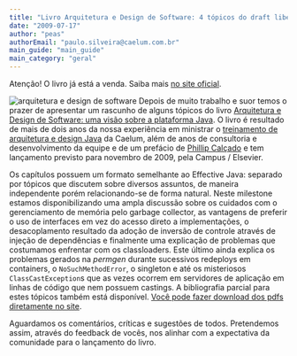 ```yaml
---
title: "Livro Arquitetura e Design de Software: 4 tópicos do draft liberados!"
date: "2009-07-17"
author: "peas"
authorEmail: "paulo.silveira@caelum.com.br"
main_guide: "main_guide"
main_category: "geral"
---
```


Atenção! O livro já está a venda. Saiba mais [no site oficial](http://www.arquiteturajava.com.br/).

![arquitetura e design de software](http://www.arquiteturajava.com.br/img/capa-livro.png) Depois de muito trabalho e suor temos o prazer de apresentar um rascunho de alguns tópicos do livro [Arquitetura e Design de Software: uma visão sobre a plataforma Java](http://www.arquiteturajava.com.br/). O livro é resultado de mais de dois anos da nossa experiência em ministrar o [treinamento de arquitetura e design Java](http://www.caelum.com.br/curso/fj-91-arquitetura-design-projetos-java/) da Caelum, além de anos de consultoria e desenvolvimento da equipe e de um prefácio de [Phillip Calçado](http://blog.fragmental.com.br/) e tem lançamento previsto para novembro de 2009, pela Campus / Elsevier.

Os capítulos possuem um formato semelhante ao Effective Java: separado por tópicos que discutem sobre diversos assuntos, de maneira independente porém relacionando-se de forma natural. Neste milestone estamos disponibilizando uma ampla discussão sobre os cuidados com o gerenciamento de memória pelo garbage collector, as vantagens de preferir o uso de interfaces em vez do acesso direto a implementações, o desacoplamento resultado da adoção de inversão de controle através de injeção de dependências e finalmente uma explicação de problemas que costumamos enfrentar com os classloaders. Este último ainda explica os problemas gerados na _permgen_ durante sucessivos redeploys em containers, o `NoSuchMethodError`, o singleton e até os misteriosos `ClassCastException`s que as vezes ocorrem em servidores de aplicação em linhas de código que nem possuem castings. A bibliografia parcial para estes tópicos também está disponível. [Você pode fazer download dos pdfs diretamente no site](http://www.arquiteturajava.com.br/#conteudo).

Aguardamos os comentários, críticas e sugestões de todos. Pretendemos assim, através do feedback de vocês, nos alinhar com a expectativa da comunidade para o lançamento do livro.
